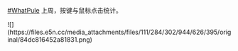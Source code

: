 <p><a href="https://e5n.cc/tags/WhatPule" class="mention hashtag" rel="tag">#<span>WhatPule</span></a> 上周，按键与鼠标点击统计。</p>
![](https://files.e5n.cc/media_attachments/files/111/284/302/944/626/395/original/84dc816452a81831.png)
